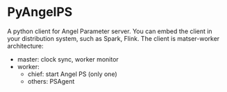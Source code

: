 # PyAngelPS
A python client for Angel Parameter server. You can embed the client in your distribution system, such as Spark, Flink.
The client is matser-worker architecture: 
- master: clock sync, worker monitor
- worker:
  + chief: start Angel PS (only one)
  + others: PSAgent
